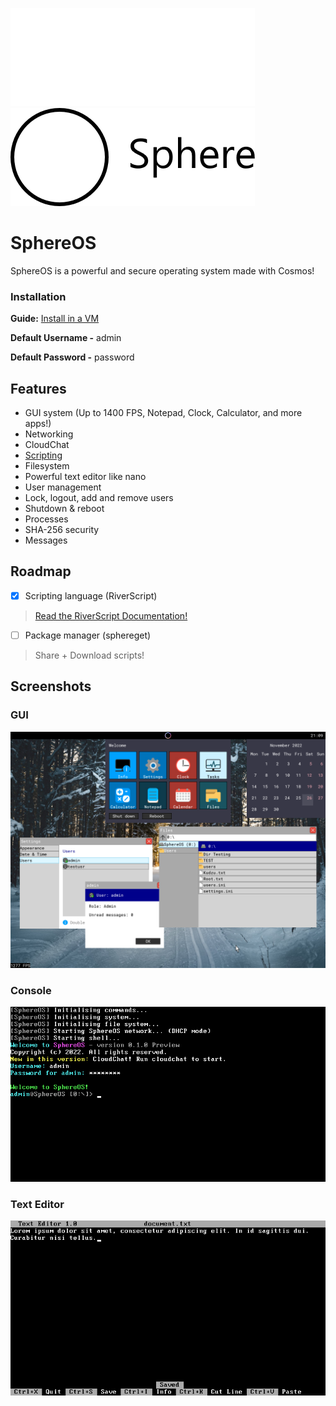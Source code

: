 ![SphereOS logo](/Art/logo_light.png#gh-dark-mode-only)
![SphereOS logo](/Art/logo_dark.png#gh-light-mode-only)

# SphereOS
SphereOS is a powerful and secure operating system made with Cosmos!
### Installation
**Guide:** [Install in a VM](https://github.com/Jspa2/SphereOS/wiki/Installation)

**Default Username -** admin

**Default Password -** password
## Features
- GUI system (Up to 1400 FPS, Notepad, Clock, Calculator, and more apps!)
- Networking
- CloudChat
- [Scripting](https://github.com/Jspa2/SphereOS/wiki/RiverScript)
- Filesystem
- Powerful text editor like nano
- User management
- Lock, logout, add and remove users
- Shutdown & reboot
- Processes
- SHA-256 security
- Messages
## Roadmap
- [x] Scripting language (RiverScript)
> [Read the RiverScript Documentation!](https://github.com/Jspa2/SphereOS/wiki/RiverScript)
- [ ] Package manager (sphereget)
> Share + Download scripts!
## Screenshots
### GUI
![Screenshot 1](/Art/screenshot_6.png)
### Console
![Screenshot 1](/Art/screenshot_1.png)
### Text Editor
![Screenshot 2](/Art/screenshot_2.png)
